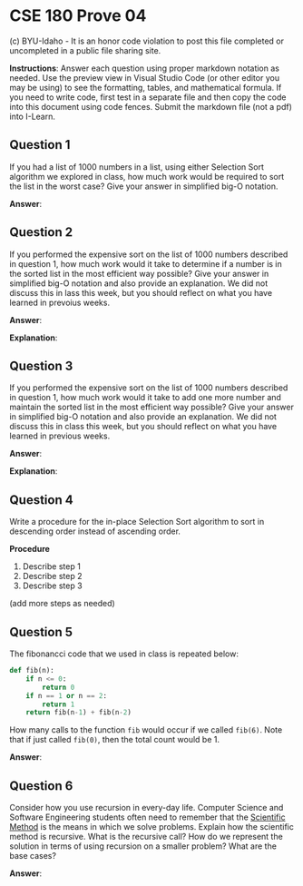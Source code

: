 # CSE 180 Prove 04 

(c) BYU-Idaho - It is an honor code violation to post this
file completed or uncompleted in a public file sharing site.

**Instructions**: Answer each question using proper markdown notation as needed.  Use the preview view in Visual Studio Code (or other editor you may be using) to see the formatting, tables, and mathematical formula.  If you need to write code, first test in a separate file and then copy the code into this document using code fences.  Submit the markdown file (not a pdf) into I-Learn.


## Question 1

If you had a list of 1000 numbers in a list, using either Selection Sort algorithm we explored in class, how much work would be required to sort the list in the worst case?  Give your answer in simplified big-O notation.

**Answer**:  

## Question 2

If you performed the expensive sort on the list of 1000 numbers described in question 1, how much work would it take to determine if a number is in the sorted list in the most efficient way possible?  Give your answer in simplified big-O notation and also provide an explanation.  We did not discuss this in lass this week, but you should reflect on what you have learned in prevoius weeks.

**Answer**: 

**Explanation**: 

## Question 3

If you performed the expensive sort on the list of 1000 numbers described in question 1, how much work would it take to add one more number and maintain the sorted list in the most efficient way possible?  Give your answer in simplified big-O notation and also provide an explanation.  We did not discuss this in class this week, but you should reflect on what you have learned in previous weeks.

**Answer**:  

**Explanation**:  

## Question 4

Write a procedure for the in-place Selection Sort algorithm to sort in descending order instead of ascending order.

**Procedure**
1. Describe step 1
2. Describe step 2
3. Describe step 3

(add more steps as needed)

## Question 5

The fibonancci code that we used in class is repeated below:

```python
def fib(n):
    if n <= 0:
        return 0
    if n == 1 or n == 2:
        return 1
    return fib(n-1) + fib(n-2)
```

How many calls to the function `fib` would occur if we called `fib(6)`.  Note that if just called `fib(0)`, then the total count would be 1.

**Answer**: 

## Question 6

Consider how you use recursion in every-day life.  Computer Science and Software Engineering students often need to remember that the [Scientific Method](https://en.wikipedia.org/wiki/Scientific_method#/media/File:The_Scientific_Method.svg) is the means in which we solve problems.  Explain how the scientific method is recursive.  What is the recursive call?  How do we represent the solution in terms of using recursion on a smaller problem?  What are the base cases? 

**Answer**:  
